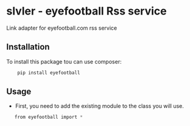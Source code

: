 # slvler  - eyefootball Rss service


Link adapter for eyefootball.com rss service


## Installation

To install this package tou can use composer:

```bash
    pip install eyefootball
```

## Usage

- First, you need to add the existing module to the class you will use.

```php
   from eyefootball import *
```